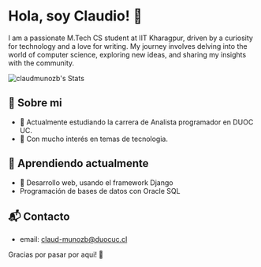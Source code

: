 # Hola, soy Claudio! 👋

I am a passionate M.Tech CS student at IIT Kharagpur, driven by a curiosity for technology and a love for writing. My journey involves delving into the world of computer science, exploring new ideas, and sharing my insights with the community.

![claudmunozb's Stats](https://github-readme-stats.vercel.app/api?username=<username>&theme=vue-dark&show_icons=true&hide_border=true&count_private=true)

## 🚀 Sobre mi

- 🔭 Actualmente estudiando la carrera de Analista programador en DUOC UC.
- 📝 Con mucho interés en temas de tecnologia.

## 🌱 Aprendiendo actualmente

- 🚀 Desarrollo web, usando el framework Django
- Programación de bases de datos con Oracle SQL

## 📬 Contacto

- email: claud-munozb@duocuc.cl

Gracias por pasar por aqui! 🚀


<!--

Here are some ideas to get you started:

- 🔭 I’m currently working on ...
- 🌱 I’m currently learning ...
- 👯 I’m looking to collaborate on ...
- 🤔 I’m looking for help with ...
- 💬 Ask me about ...
- 📫 How to reach me: ...
- 😄 Pronouns: ...
- ⚡ Fun fact: ...
-->
